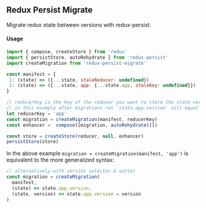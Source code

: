 ## Redux Persist Migrate

Migrate redux state between versions with redux-persist.

#### Usage
```js
import { compose, createStore } from 'redux'
import { persistStore, autoRehydrate } from 'redux-persist'
import createMigration from 'redux-persist-migrate'

const manifest = {
 1: (state) => ({...state, staleReducer: undefined})
 2: (state) => ({...state, app: {...state.app, staleKey: undefined}})
}

// reducerKey is the key of the reducer you want to store the state version in
// in this example after migrations run `state.app.version` will equal `0.2`
let reducerKey = 'app'
const migration = createMigration(manifest, reducerKey)
const enhancer =  compose([migration, autoRehydrate()])

const store = createStore(reducer, null, enhancer)
persistStore(store)
```

In the above example `migration = createMigration(manifest, 'app')` is equivalent to the more generalized syntax:
```js
// alternatively with version selector & setter
const migration = createMigration(
  manifest,
  (state) => state.app.version,
  (state, version) => state.app.version = version
)
```
